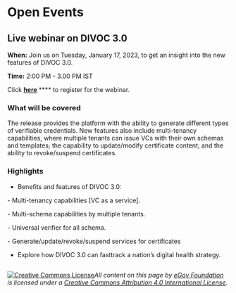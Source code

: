# Open Events

## **Live webinar on DIVOC 3.0**

**When:** Join us on Tuesday, January 17, 2023, to get an insight into the new features of DIVOC 3.0.

**Time:** 2:00 PM - 3.00 PM IST

Click [**here**](https://us06web.zoom.us/webinar/register/WN\_\_4HmKK4hRZCHHrho5j8PBQ) **** to register for the webinar.&#x20;

### **What will be covered**

The release provides the platform with the ability to generate different types of verifiable credentials. New features also include multi-tenancy capabilities, where multiple tenants can issue VCs with their own schemas and templates; the capability to update/modify certificate content; and the ability to revoke/suspend certificates.

### **Highlights**

* Benefits and features of DIVOC 3.0:

&#x20;      \- Multi-tenancy capabilities \[VC as a service].

&#x20;      \- Multi-schema capabilities by multiple tenants.

&#x20;      \- Universal verifier for all schema.

&#x20;      \- Generate/update/revoke/suspend services for certificates

* Explore how DIVOC 3.0 can fasttrack a nation’s digital health strategy.

##

[![Creative Commons License](https://i.creativecommons.org/l/by/4.0/80x15.png)](http://creativecommons.org/licenses/by/4.0/)_All content on this page by_ [_eGov Foundation_](https://egov.org.in/) _is licensed under a_ [_Creative Commons Attribution 4.0 International License_](http://creativecommons.org/licenses/by/4.0/)_._
